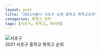 ```yaml
---
layout: post
title: "2021서울시 서초구 소재 중학교 특목고순위"
categories: 특목고 진학
tags: [서초구, 특목고, 파이썬]
---
```


![서초구](https://user-images.githubusercontent.com/43463898/141174631-f3d89338-3b96-4ee5-9f47-ae79f6e04931.png)
<br>
2021 서초구 중학교 특목고 순위<br>
